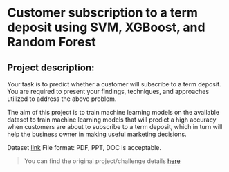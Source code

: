 # Customer subscription to a term deposit using SVM, XGBoost, and Random Forest
## Project description:

Your task is to predict whether a customer will subscribe to a term deposit.
You are required to present your findings, techniques, and approaches utilized to address the above problem.

The aim of this project is to train machine learning models on the available dataset to train machine learning models that will predict a high accuracy when customers are about to subscribe to a term deposit, which in turn will help the business owner in making useful marketing decisions.

Dataset [link](https://archive.ics.uci.edu/dataset/222/bank+marketing)
File format: PDF, PPT, DOC is acceptable.

> You can find the original project/challenge details [here](https://aserious.larksuite.com/docx/WBQIdzr95okwn7xSoqxubxnhsDg)
